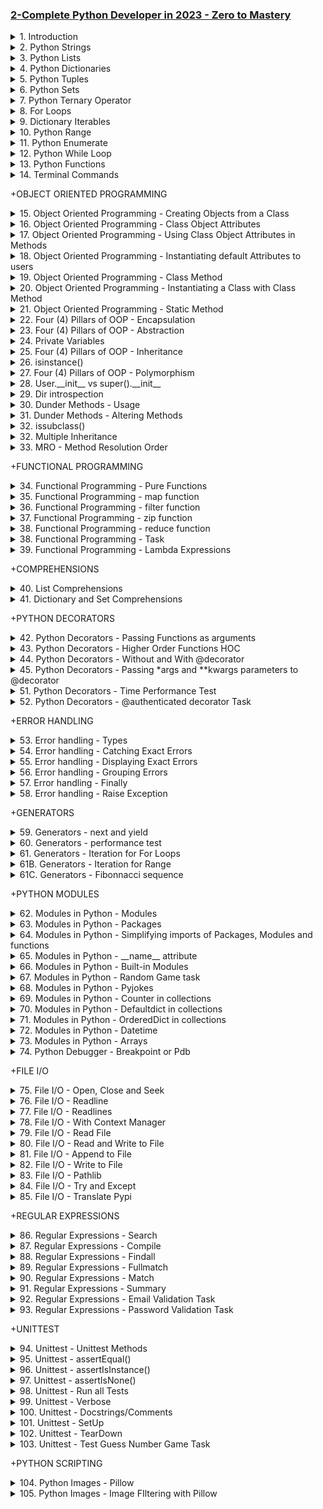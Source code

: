 ### [2-Complete Python Developer in 2023 - Zero to Mastery](/courses/2.md)

<details>
  <summary>1. Introduction </summary>

# Python DataTypes

```pybs
int
float
bool
str
list
tuple
set
dict
```

# Operator Precedence

```py
print ((2013-3) ) + 2 ** 2

# ()
# **
# * /
# + -
```

# binary conversion

```py
print(bin(5))
print(int('0b101', 2))
```

### output:

```py
# 0b101
# 5
```

# augmented assignment operator

```py
some_value = 5
some_value += 2
print(some_value)
```

### output:

```py
# 7
```

# Type conversion

```py
a = str(100)
b = int(a)
c = type(b)
print(c)
```

### output:

```py
# <class 'int'>
```

# Escape Sequence

```py
weather = "It\'s \"kind of\" sunny!"
print(weather)
```

### output:

```py
# It's "kind of" sunny!
```

# Escape Sequence with tab and nextline

```py
weather = "\t It\'s \"kind of\" sunny \n Hope you have a good day!"
print(weather)
```

### output:

```py
#     It's "kind of" sunny
# Hope you have a good day!
```

</details>

<details>
  <summary>2. Python Strings </summary>

# formatted strings

```py
name = 'Johnny'
age = 55
print(f'hi {name}. You are {age} years old')
```

### output:

```py
# hi Johnny. You are 55 years old
```

# formatted strings with format method

```py
name = 'Johnny'
age = 55
print('Hi {new_name}. You are {age} years old.'.format(new_name='Sally', age=100))
```

### output:

```py
# Hi Sally. You are 100 years old.
```

# String Indexes

```py
selfish = 'me me me'
         # 01234567
print(selfish[7])
```

### output:

```py
# e
```

# String Indexes with start-stop-step

```py
selfish = '01234567'
         # 01234567
# [start:stop:stepover]
print(selfish[0:8:1])
```

### output:

```py
# 01234567
```

# String Indexes with reverse option

```py
selfish = '01234567'
         # 01234567
# [start:stop:stepover]
print(selfish[::-1])
```

### output:

```py
# 76543210
```

# String Method - Upper()

```py
quote = 'to be or not to be'
print(quote.upper())
```

### output:

```py
# TO BE OR NOT TO BE
```

# String Method - Capitalize()

```py
quote = 'to be or not to be'
print(quote.capitalize())
```

### output:

```py
# To be or not to be
```

# String Method - Lower()

```py
quote = 'to be or not to be'
print(quote.lower())
```

### output:

```py
# to be or not to be
```

# String Method - Find()

```py
quote = 'to be or not to be'
print(quote.find("not"))
```

### output:

```py
# 9
```

# String Method - Replace()

```py
quote = 'to be or not to be'
print(quote.replace("be", "me"))
```

### output:

```py
# to me or not to me
```

# Task 1 - Birth year

```py
birth_year = int(input('what year were you born? '))
age = 2023 - birth_year
print(f"Your age is {age} years.")
```

### output:

```py
# what year were you born? 1991
# Your age is 32 years.
```

# Task 2 - Password checker

```py
username = input("Enter your username: ")
password = input("Enter your password: ")
password_length = len(password)
print(f'{username.title()}, your password {password_length * "*"} is {password_length} letters long.')
```

### output:

```py
# Enter your username: ifeanyi
# Enter your password: secret
# Ifeanyi, your password ****** is 6 letters long.
```

</details>

<details>
  <summary>3. Python Lists </summary>

# Python List

```py
amazon_cart = [
'notebooks',
'sunglasses',
'toys',
'grapes'
]

print(amazon_cart)
```

### output:

```py
# ['notebooks', 'sunglasses', 'toys', 'grapes']
```

# List slicing

```py
amazon_cart = [
'notebooks',
'sunglasses',
'toys',
'grapes'
]

print(amazon_cart[0::2])
```

### output:

```py
# ['notebooks', 'toys']
```

# List mutability

```py
amazon_cart = [
'notebooks',
'sunglasses',
'toys',
'grapes'
]

amazon_cart[0] = 'laptop'
print(amazon_cart)
```

### output:

```py
# ['laptop', 'sunglasses', 'toys', 'grapes']
```

# Copy a List

```py
amazon_cart = [
'notebooks',
'sunglasses',
'toys',
'grapes'
]

amazon_cart[0] = 'laptop'
new_cart = amazon_cart[:]
# new_cart = amazon_cart.copy()
new_cart[0] = 'gum'

print(amazon_cart)
print(new_cart)
```

### output:

```py
# ['laptop', 'sunglasses', 'toys', 'grapes']
# ['gum', 'sunglasses', 'toys', 'grapes']
```

# List Matrix

```py
matrix = [
[1,5,1],
[0,1,0],
[1,0,1]
]

print(matrix[0][1])
```

### output:

```py
# 5
```

# List Methods - append()

```py
basket = [1,2,3,4,5]
basket.append(6)

print(basket)
```

### output:

```py
# [1, 2, 3, 4, 5, 6]
```

# List Methods - insert()

```py
basket = [1,2,3,4,5]
basket.insert(1, 100)

print(basket)
```

### output:

```py
# [1, 100, 2, 3, 4, 5]
```

# List Methods - extend()

```py
basket = [1,2,3,4,5]
basket.extend([90,91,92,93])

print(basket)
```

### output:

```py
# [1, 2, 3, 4, 5, 90, 91, 92, 93]
```

# List Methods - pop()

```py
basket = [1,2,3,4,5]
basket.pop()

print(basket)
```

### output:

```py
# [1, 2, 3, 4]
```

```py
basket = [1,2,3,4,5]
value_popped = basket.pop(2)

print(basket)
print(value_popped)
```

### output:

```py
# [1, 2, 4, 5]
# 3
```

# List Methods - remove()

```py
basket = [1,2,3,4,5]
basket.remove(4)

print(basket)
```

### output:

```py
# [1, 2, 3, 5]
```

# List Methods - clear()

```py
basket = [1,2,3,4,5]
basket.clear()

print(basket)
```

### output:

```py
# []
```

# List Methods - index()

```py
basket = ['a','b','c','d','e']
position = basket.index('c')

print(position)
```

### output:

```py
# 2
```

```py
basket = ['a','b','c','d','e']
position = basket.index('b', 0, 2)

print(position)
```

### output:

```py
# 1
```

# List Methods - 'in' keyword

```py
basket = ['a','b','c','d','e']

print('x' in basket)
```

### output:

```py
# False
```

# List Methods - count()

```py
basket = ['a','b','c','d','e', 'd']

print(basket.count('d'))
```

### output:

```py
# 2
```

# List Methods - sort()

```py
basket = ['a','b','c','d','e', 'd', 'a']
basket.sort()

print(basket)
```

### output:

```py
# ['a', 'a', 'b', 'c', 'd', 'd', 'e']
```

# List Methods - reverse()

```py
basket = ['a','b','c','d','e', 'd', 'a']
# basket = basket[::-1]
basket.reverse()

print(basket)
```

### output:

```py
# ['a', 'd', 'e', 'd', 'c', 'b', 'a']
```

# List Methods - sort() and reverse()

```py
basket = ['a','b','c','d','e', 'd', 'a']
basket.sort(key=None, reverse=True)

print(basket)
```

### output:

```py
# ['e', 'd', 'd', 'c', 'b', 'a', 'a']
```

# List Methods - sorted()

```py
basket = ['a','b','c','d','e', 'd', 'a']
new_basket = sorted(basket)

print(new_basket)
```

### output:

```py
# ['a', 'a', 'b', 'c', 'd', 'd', 'e']
```

# List Methods - sorted() and reverse()

```py
basket = ['a','b','c','d','e', 'd', 'a']
new_basket = sorted(basket, reverse=True)

print(new_basket)
```

### output:

```py
# ['e', 'd', 'd', 'c', 'b', 'a', 'a']
```

# List Methods - copy()

```py
basket = ['a','b','c','d','e', 'd', 'a']
new_basket = basket.copy()
# new_basket = basket[:]

print(new_basket)
```

### output:

```py
# ['a', 'b', 'c', 'd', 'e', 'd', 'a']
```

# List Methods - range()

```py
numbers = range(1,10)
number_list = list(numbers)

print(numbers)
print(number_list)
```

### output:

```py
# range(1, 10)
# [1, 2, 3, 4, 5, 6, 7, 8, 9]
```

# List Methods - join()

```py
words = ['hi','my','name','is','ifeanyi']
sentence = "-".join(words)

print(sentence)
```

### output:

```py
# hi-my-name-is-ifeanyi
```

# List unpacking

```py
a,b,c,_,*last_two = [1,2,3,4,5,6]

print(a)
print(b)
print(c)
print(last_two)
```

### output:

```py
# 1
# 2
# 3
# [5, 6]
```

</details>

<details>
  <summary>4. Python Dictionaries </summary>

# Dictionary

```py
dictionary = {
'a': [1,2,3],
'b': 'hello',
'x': True
}

my_list = [
{
  'a': [1,2,3],
  'b': 'hello',
  'x': True
},
{
  'a': [4,5,6],
  'b': 'hello',
  'x': True
}
]

print(dictionary['a'][1])
print(my_list[0]['a'])
```

### output:

```py
# 2
# [1, 2, 3]
```

# Dictionary Methods - get()

```py
user = {
'basket': [1,2,3],
'greet': 'hello'
}

print (user.get('age', 'Does not Exist!'))
```

### output:

```py
# Does not Exist!
```

# Dictionary Methods - dict()

```py
user = {
'basket': [1,2,3],
'greet': 'hello',
'age': 20
}

user2 = dict(name='John')
print(user2)
```

### output:

```py
# {'name': 'John'}
```

# Dictionary Methods - keys() and values()

```py
user = {
'basket': [1,2,3],
'greet': 'hello',
'age': 20
}

print('age' in user.keys())
print(20 in user.values())
```

### output:

```py
# True
# True
```

# Dictionary Methods - items()

```py
user = {
'basket': [1,2,3],
'greet': 'hello',
'age': 20
}

print(user.items())
for item in user.items():
  print(item)
```

### output:

```py
# dict_items([('basket', [1, 2, 3]), ('greet', 'hello'), ('age', 20)])
# ('basket', [1, 2, 3])
# ('greet', 'hello')
# ('age', 20)
```

# Dictionary Methods - clear()

```py
user = {
'basket': [1,2,3],
'greet': 'hello',
'age': 20
}

user.clear()
print(user)
```

### output:

```py
# {}
```

# Dictionary Methods - copy()

```py
user = {
'basket': [1,2,3],
'greet': 'hello',
'age': 20
}

user2 = user.copy()
print(user2)
```

### output:

```py
# {'basket': [1, 2, 3], 'greet': 'hello', 'age': 20}
```

# Dictionary Methods - pop()

```py
user = {
'basket': [1,2,3],
'greet': 'hello',
'age': 20
}

removed_item = user.pop('age')

print(removed_item)
print(user)
```

### output:

```py
# 20
# {'basket': [1, 2, 3], 'greet': 'hello'}
```

# Dictionary Methods - popitem()

```py
user = {
'basket': [1,2,3],
'greet': 'hello',
'age': 20
}

removed_item = user.popitem()

print(removed_item)
print(user)
```

### output:

```py
# ('age', 20)
# {'basket': [1, 2, 3], 'greet': 'hello'}
```

# Dictionary Methods - update()

```py
user = {
'basket': [1,2,3],
'greet': 'hello',
'age': 20
}

user.update({'age': 55})

print(user)
```

### output:

```py
# {'basket': [1, 2, 3], 'greet': 'hello', 'age': 55}
```

</details>

<details>
  <summary>5. Python Tuples </summary>

# Tuple

```py
my_tuple = (1,2,3,4,5)

print(5 in my_tuple)
```

### output:

```py
# True
```

# Tuple - slicing

```py
my_tuple = (1,2,3,4,5)
new_tuple = my_tuple[1:2]

print(new_tuple)

```

### output:

```py
# [2]
```

# Tuple - unpacking

```py
my_tuple = (1,2,3,4,5,6,7)

a,b,c,_,*others = my_tuple

print(a)
print(b)
print(c)
print(others)
```

### output:

```py
# 1
# 2
# 3
# [5, 6, 7]
```

# Tuple Methods - count()

```py
my_tuple = (1,2,3,4,5,5,6,6,7)

print(my_tuple.count(5))
```

### output:

```py
# 2
```

# Tuple Methods - index()

```py
my_tuple = (1,2,3,4,5,5,6,6,7)

print(my_tuple.index(5))
```

### output:

```py
# 4
```

# Tuple Methods - len()

```py
my_tuple = (1,2,3,4,5,5,6,6,7)

print(len(my_tuple))
```

### output:

```py
# 9
```

</details>

<details>
  <summary>6. Python Sets </summary>

# Set

```py
my_set = {1, 2, 3, 4, 5, 100}

print(my_set)
```

### output:

```py
# {1, 2, 3, 4, 5, 100}
```

# Set Methods - add()

```py
my_set = {1, 2, 3, 4, 5, 100}
my_set.add(200)

print(my_set)
```

### output:

```py
# {1, 2, 3, 4, 5, 100, 200}
```

# Set Methods - copy()

```py
my_set = {1, 2, 3, 4, 5, 100}
new_set = my_set.copy()

print(new_set)
```

### output:

```py
# {1, 2, 3, 4, 5, 100}
```

# Set Methods - clear()

```py
my_set = {1, 2, 3, 4, 5, 100}
my_set.clear()

print(my_set)
```

### output:

```py
# set()
```

# Set Methods - difference()

```py
my_set = {1, 2, 3, 4, 5}
your_set = {4,5,6,7,8,9,10}

print(my_set.difference(your_set))
```

### output:

```py
# {1, 2, 3}
```

# Set Methods - discard()

```py
my_set = {1, 2, 3, 4, 5}
your_set = {4,5,6,7,8,9,10}

my_set.discard(5)
print(my_set)
```

### output:

```py
# {1, 2, 3, 4}
```

# Set Methods - difference_update()

```py
my_set = {1, 2, 3, 4, 5}
your_set = {4,5,6,7,8,9,10}

my_set.difference_update(your_set)
print(my_set)
```

### output:

```py
# {1, 2, 3}
```

# Set Methods - intersection()

```py
my_set = {1, 2, 3, 4, 5}
your_set = {4,5,6,7,8,9,10}

print(my_set.intersection(your_set))
print(my_set & your_set)
```

### output:

```py
# {4, 5}
# {4, 5}
```

# Set Methods - isdisjoint()

```py
my_set = {1, 2, 3}
your_set = {4,5,6,7,8,9,10}

print(my_set.isdisjoint(your_set))
```

### output:

```py
# True
```

# Set Methods - union()

```py
my_set = {1, 2, 3, 4, 5}
your_set = {4,5,6,7,8,9,10}

print(my_set.union(your_set))
print(my_set | your_set)
```

### output:

```py
# {1, 2, 3, 4, 5, 6, 7, 8, 9, 10}
# {1, 2, 3, 4, 5, 6, 7, 8, 9, 10}
```

# Set Methods - issubset()

```py
my_set = {4,5}
your_set = {4,5,6,7,8,9,10}

print(my_set.issubset(your_set))
```

### output:

```py
# True
```

# Set Methods - issuperset()

```py
my_set = {4,5}
your_set = {4,5,6,7,8,9,10}

print(your_set.issuperset(my_set))
```

### output:

```py
# True
```

</details>

<details>
  <summary>7. Python Ternary Operator </summary>

# Using Ternary Operator

```py
# condition_if_true if condtion else condition_if_false

is_friend = False
can_message = "message allowed" if is_friend else "not allowed to message"

print(can_message)
```

### output:

```py
# not allowed to message
```

</details>

<details>
  <summary>8. For Loops </summary>

# Using For Loops

```py
for item in (1,2,3,4,5):
  print (item)
```

### output:

```py
# 1
# 2
# 3
# 4
# 5
```

# Using Multiple For Loops

```py
for item in (1,2,3,4):
  for x in ['a', 'b', 'c']:
    print(item, x)
```

### output:

```py
# 1 a
# 1 b
# 1 c
# 2 a
# 2 b
# 2 c
# 3 a
# 3 b
# 3 c
# 4 a
# 4 b
# 4 c
```

</details>

<details>
  <summary>9. Dictionary Iterables </summary>

# Iterating over a dictionary:

```py
user = {
'name': 'Golem',
'age': 5006,
'can_swim': False
}

for item in user.items():
  print(item)

for item in user.values():
  print(item)

for item in user.keys():
  print(item)
```

### output:

```py
# ('name', 'Golem')
# ('age', 5006)
# ('can_swim', False)

# Golem
# 5006
# False

# name
# age
# can_swim
```

# Iterating via key and values:

```py
user = {
'name': 'Golem',
'age': 5006,
'can_swim': False
}

for key, value in user.items():
  print(key, value)
```

### output:

```py
# name Golem
# age 5006
# can_swim False
```

</details>

<details>
  <summary>10. Python Range </summary>

# Using Range:

```py
for number in range(0, 10):
  print(number)
```

### output:

```py
# 0
# 1
# 2
# 3
# 4
# 5
# 6
# 7
# 8
# 9
```

# Using Range with Step:

```py
for _ in range(0, 10, 2):
  print(_)
```

### output:

```py
# 0
# 2
# 4
# 6
# 8
```

# Using Inverse Range with Step:

```py
for _ in range(10, 0, -2):
  print(_)
```

### output:

```py
# 10
# 8
# 6
# 4
# 2
```

# Generating a List with Range:

```py
for _ in range(2):
  print(list(range(10)))
```

### output:

```py
# [0, 1, 2, 3, 4, 5, 6, 7, 8, 9]
# [0, 1, 2, 3, 4, 5, 6, 7, 8, 9]
```

</details>

<details>
  <summary>11. Python Enumerate </summary>

# Using Enumeration

```py
for i,char in enumerate('Helllooo'):
  print(i, char)
```

### output:

```py
# 0 H
# 1 e
# 2 l
# 3 l
# 4 l
# 5 o
# 6 o
# 7 o
```

</details>

<details>
  <summary>12. Python While Loop </summary>

# Using While Loops

```py
i = 0
while i < 10:
  print(i)
  i += 1
  # break
else:
  print('done with all the work')
```

### output:

```py
# 0
# 1
# 2
# 3
# 4
# 5
# 6
# 7
# 8
# 9
# done with all the work
```

# Using While Loops with conditionals

```py
while True:
  response = input('say something: ')
  if (response == 'bye') :
    break
```

### output:

```py
# say something: Hi
# say something: hi
# say something: hello
# say something: hi
# say something: bye
```

# Task 1

### Solution 1

```py
#Exercise!
picture = [
[0,0,0,1,0,0,0],
[0,0,1,1,1,0,0],
[0,1,1,1,1,1,0],
[1,1,1,1,1,1,1],
[0,0,1,1,1,0,0],
[0,0,1,1,1,0,0]
]

for row in picture:
  res = ""
  for col in row:
    if col == 0:
      res += " "
    else:
      res += "*"
  print(res)
```

### output:

```py
#    *
#   ***
#  *****
# *******
#   ***
#   ***
```

### Solution 2

```py
#Exercise!
picture = [
[0,0,0,1,0,0,0],
[0,0,1,1,1,0,0],
[0,1,1,1,1,1,0],
[1,1,1,1,1,1,1],
[0,0,1,1,1,0,0],
[0,0,1,1,1,0,0]
]

for row in picture:
  for col in row:
    if col == 0:
      print(" ", end="")
    else:
      print("*", end="")
  print("", end="\n")
```

### output:

```py
#    *
#   ***
#  *****
# *******
#   ***
#   ***
```

# Task 2

### Exercise: Check for duplicates in list

```py
some_list = ['a', 'b', 'c', 'b', 'd', 'm', 'n', 'n']
duplicates = []

for value in some_list:
  if some_list.count(value) > 1:
    if value not in duplicates:
      duplicates.append(value)
print(duplicates)
```

### output:

```py
# ['b', 'n']
```

</details>

<details>
  <summary>13. Python Functions </summary>

# Creating functions

```py
picture = [
  [0,0,0,1,0,0,0],
  [0,0,1,1,1,0,0],
  [0,1,1,1,1,1,0],
  [1,1,1,1,1,1,1],
  [0,0,0,1,0,0,0],
  [0,0,0,1,0,0,0]
  ]

def show_tree():
  for row in picture:
    for col in row:
      if col == 0:
        print(" ", end="")
      else:
        print("*", end="")
    print("")
  print("")

show_tree()
show_tree()
show_tree()
```

### output:

```py
#    *
#   ***
#  *****
# *******
#    *
#    *

#    *
#   ***
#  *****
# *******
#    *
#    *

#    *
#   ***
#  *****
# *******
#    *
#    *
```

# Parameters and Arguments

```py
#parameters
def say_hello(name, emoji):
  print(f'Hellllooooo {name} {emoji}!')

#arguments
say_hello('Ifeanyi', '😜')
say_hello('Dan', '😜')
say_hello('Emily', '😜')
```

### output:

```py
# Hellllooooo Ifeanyi 😜!
# Hellllooooo Dan 😜!
# Hellllooooo Emily 😜!
```

# Positional Arguments vs Keyword Arguments

```py
#parameters
def say_hello(name, emoji):
  print(f'Hellllooooo {name} {emoji}!')

# positional arguments
say_hello('Ifeanyi', '😜')
say_hello('Dan', '😜')
say_hello('Emily', '😜')

# keyword arguments
say_hello(name='Bibi', emoji='😜')
```

### output:

```py
# Hellllooooo Ifeanyi 😜!
# Hellllooooo Dan 😜!
# Hellllooooo Emily 😜!
# Hellllooooo Bibi 😜!
```

# Default parameters

```py
# Default parameters
def say_hello(name="Ben", emoji="😜"):
  print(f'Hellllooooo {name} {emoji}!')

# positional arguments
say_hello()
say_hello()
say_hello('Emily', '😜')

# keyword arguments
say_hello(name='Bibi', emoji='😜')
```

### output:

```py
# Hellllooooo Ben 😜!
# Hellllooooo Ben 😜!
# Hellllooooo Emily 😜!
# Hellllooooo Bibi 😜!
```

# Return Keyword

```py
def sum(num1, num2):
  return num1 + num2

# Should do one thing really well.
# Should return something.

total = sum(10,5)
print(sum(10, total))
```

### output:

```py
# 25
```

# Return Keyword 2

```py
def sum(num1, num2):
  def another_func(n1, n2):
    return n1 + n2
  return another_func(num1, num2)

total = sum(10, 20)
print(total)
```

### output:

```py
# 30
```

# Docstrings

```py
def test(a):
    '''
    Info: this function tests and prints param a
    '''
    print(a)


test('!!!!')
```

### output:

```py
# !!!!
```

# Help Function

```py
def test(a):
    '''
    Info: this function tests and prints param a
    '''
    print(a)


help(test)
```

### output:

```py
# Help on function test in module __main__:

# test(a)
#     Info: this function tests and prints param a
```

# Docstring dunder method

```py
def test(a):
    '''
    Info: this function tests and prints param a
    '''
    print(a)


print(test.__doc__)
```

### output:

```py
#   Info: this function tests and prints param a
```

# \*args

```py
def super_func(*args):
    print(args)
    return sum(args)

print(super_func(1, 2, 3, 4, 5))
```

### output:

```py
# (1, 2, 3, 4, 5)
# 15
```

# \*\*kwargs

```py
def super_func(*args, **kwargs):
  total = 0
  for items in kwargs.values():
    total += items
  return sum(args) + total

print(super_func(1,2,3,4,5, num1=5, num2=10))

#Rule: params, *args, default parameters, **kwargs
```

### output:

```py
# 30
```

# Walrus Operator

```py
a = 'helloooooo0000'

if ((n := len(a)) > 10):
  print(f"too long {n} elements")
```

### output:

```py
# too long 14 elements
```

# Global Scope

```py
total = 0

def count():
    global total
    total += 1
    return total

print(count())
```

### output:

```py
# 1
```

# Non-local Scope

```py
def outer():
    x = "local"

    def inner():
        nonlocal x
        x = "nonlocal"
        print("inner:", x)

    inner()
    print("outer:", x)

outer()
```

### output:

```py
# inner: nonlocal
# outer: nonlocal
```

</details>

<details>
  <summary>14. Terminal Commands </summary>

# ls, pwd, cd, clear

```py
# bash$ ls
# Applications Google Drive Pictures
# Desktop Library Public
# Documents Movies
# Downloads Music

# bash$ pwd
# /Users/aneagoie

# bash$ cd Desktop
# bash$ ls
# untitled folder

# bash$ cd ..
# bash$ls
# Applications Google Drive Pictures
# Desktop Library Public
# Documents Movies
# Downloads Music

# bash$ clear
```

# root directory - cd /

```py
# bash$ cd /
# bash$ ls
# Applications
# Library
# Network
# System
# Users
# Volumes
# bin
# cores
# dev
# etc
# home
```

# user directory - cd ~

```py
# bash$ cd ~
# bash$ ls
# Applications Google Drive Pictures
# Desktop Library Public
```

# open folder

```py
# bash$ open .
```

# make directory

```py
# bash$ mkdir webapp
```

# create file

```py
# bash$ touch index.html
```

# open file

```py
# bash$ open index.html
```

# open file in Sublime Text

```py
# bash$ open -a "Sublime Text"
# bash$ open -a "Sublime Text" index.html
```

# rename file

```py
# bash$ mv index.html about.html
```

# delete file

```py
# bash$ rm about.html
```

# delete directory

```py
# bash$ rm -r webapp
```

# Audio Terminal

```py
# bash$ say Hello
```

</details>

+OBJECT ORIENTED PROGRAMMING

<details>
  <summary>15. Object Oriented Programming -  Creating Objects from a Class </summary>

# Creating Objects from a Class

```py
class PlayerCharacter:
    def __init__(self, name):
        self.name = name

    def run(self):
        print('run')

player1 = PlayerCharacter('Alex')
player2 = PlayerCharacter('Cindy')

print(player1)
print(player1.name)

print(player2)
print(player2.name)
```

### output:

```py
# <__main__.PlayerCharacter object at 0x7f7c49a88f70>
# Alex

# <__main__.PlayerCharacter object at 0x7f7c4e21ad00>
# Cindy
```

</details>

<details>
  <summary>16. Object Oriented Programming -  Class Object Attributes </summary>

# Class Object Attributes

```py
class PlayerCharacter:
    membership = "Student"

    def __init__(self, name, age):
        self.name = name
        self.age = age

    def run(self):
        print('run')


player1 = PlayerCharacter('Alex', 30)
player2 = PlayerCharacter('Cindy', 24)

print(player1.name)
print(player1.age)
print(player1.membership)

print(player2.name)
print(player2.age)
print(player2.membership)
```

### output:

```py
# Alex
# 30
# Student

# Cindy
# 24
# Student
```

</details>

<details>
  <summary>17. Object Oriented Programming -  Using Class Object Attributes in Methods </summary>

# Using Class Object Attributes in Methods

```py
class PlayerCharacter:
    membership = True

    def __init__(self, name, age):
        if (PlayerCharacter.membership):
            #attributes
            self.name = name
            self.age = age

    def shout(self):
        print(f'my name is {self.name}.')


player1 = PlayerCharacter('Cindy', 44)
player2 = PlayerCharacter('Tom', 21)
player2.attack = 50

print(player1.shout())
```

### output:

```py
# my name is Cindy.
# None
```

</details>

<details>
  <summary>18. Object Oriented Programming -  Instantiating default Attributes to users </summary>

# Instantiating default Attributes to users

```py
class PlayerCharacter:
    membership = True

    def __init__(self, name="anonymous", age=0):
        if (age > 0):
            #attributes
            self.name = name
            self.age = age

    def shout(self):
        print(f'my name is {self.name}.')


player1 = PlayerCharacter('Cindy', 44)
player2 = PlayerCharacter('Tom', 21)
player2.attack = 50

print(player2.shout())
```

### output:

```py
# my name is Tom.
# None
```

</details>

<details>
  <summary>19. Object Oriented Programming -  Class Method </summary>

# Class Method

```py
class PlayerCharacter:
    membership = True

    def __init__(self, name, age):
        self.name = name  #attributes
        self.age = age

    @classmethod
    def adding_things(cls, num1, num2):
        return num1 + num2

# player1 = PlayerCharacter('Tom', 20)
print(PlayerCharacter.adding_things(2, 3))
```

### output:

```py
# 5
```

</details>

<details>
  <summary>20. Object Oriented Programming -  Instantiating a Class with Class Method </summary>

# Instantiating a Class with Class Method

```py
class PlayerCharacter:
    membership = True

    def __init__(self, name, age):
        self.name = name  #attributes
        self.age = age

    @classmethod
    def adding_things(cls, num1, num2):
        return cls('Jimmy', num1 + num2)


# player1 = PlayerCharacter('Tom', 20)
player1 = PlayerCharacter.adding_things(2, 3)
print(player1)
print(player1.age)
```

### output:

```py
# <__main__.PlayerCharacter object at 0x7fd322061790>
# 5
```

</details>

<details>
  <summary>21. Object Oriented Programming -  Static Method </summary>

# Static Method

```py
class PlayerCharacter:
    membership = True

    def __init__(self, name, age):
        self.name = name  #attributes
        self.age = age

    @classmethod
    def adding_things(cls, num1, num2):
        return cls('Jimmy', num1 + num2)

    @staticmethod
    def adding_things2(num1, num2):
        return num1 + num2


player1 = PlayerCharacter('Bode', 34)
print(player1.adding_things2(3, 4))
```

### output:

```py
# 7
```

</details>

<details>
  <summary>22. Four (4) Pillars of OOP - Encapsulation </summary>

# Encapsulation

### Grouping Attributes and Methods into a unit to define an Object.

```py
class PlayerCharacter:
    membership = True

    def __init__(self, name, age):
        self.name = name  #attributes
        self.age = age

    def run(self):
        print('run')

    def speak(self):
        print(f'my name is {self.name}, and I am {self.age} years old')


player1 = PlayerCharacter('andrei', 30)
player1.speak()
```

### output:

```py
# my name is andrei, and I am 30 years old
```

</details>

<details>
  <summary>23. Four (4) Pillars of OOP - Abstraction </summary>

# Abstraction

### Hiding of Information and only making available what is necessary

```py
class PlayerCharacter:
    membership = True

    def __init__(self, name, age):
        self.name = name  #attributes
        self.age = age

    def speak(self):
        print(f'Hey! I\'m {self.name.title()}!')


player1 = PlayerCharacter('andrei', 30)
player1.speak()
```

### output:

```py
# Hey! I'm Andrei!
```

</details>

<details>
  <summary>24. Private Variables </summary>

# Private Variables

```py
class PlayerCharacter:
    membership = True

    def __init__(self, name, age):
        self._name = name  #attributes
        self._age = age

    def speak(self):
        print(f'Hey! I\'m {self._age} years old!')


player1 = PlayerCharacter('andrei', 30)
player1.speak()
```

### output:

```py
# Hey! I'm 30 years old!
```

</details>

<details>
  <summary>25. Four (4) Pillars of OOP - Inheritance </summary>

# Inheritance

### Allows new objects to take on the properties of existing objects.

```py
class User():
    def sign_in(self):
        print('logged in')

class Wizard(User):
    pass

class Archer(User):
    pass

wizard1 = Wizard()
print(wizard1.sign_in())
```

### output:

```py
# logged in
# None
```

</details>

<details>
  <summary>26. isinstance() </summary>

# isinstance()

```py
class User():
    def sign_in(self):
        print('logged in')


class Wizard(User):
    def __init__(self, name, power):
        pass

    def attack(self):
        pass


class Archer(User):
    def __init__(self, name, numarrows):
        pass

    def attack(self):
        pass


wizard1 = Wizard('Merlin', 60)
print(isinstance(wizard1, Wizard))
```

### output:

```py
# True
```

</details>

<details>
  <summary>27. Four (4) Pillars of OOP - Polymorphism </summary>

# Polymorphism

### Allows different forms of methods.

```py
class User():
    def sign_in(self):
        print('logged in')

    def attack(self):
        print('do nothing')


class Wizard(User):
    def __init__(self, name, power):
        self.name = name
        self.power = power

    def attack(self):
        print(f'attacking with power of {self.power}')


class Archer(User):
    def __init__(self, name, num_arrows):
        self.name = name
        self.num_arrows = num_arrows

    def attack(self):
        print(f'attacking with arrows: arrows left- {self.num_arrows}')


wizard1 = Wizard('Merlin', 60)
archer1 = Archer('Herculis', 30)


def player_attack(char):
    char.attack()


player_attack(wizard1)
player_attack(archer1)
```

### output:

```py
# attacking with power of 60
# attacking with arrows: arrows left- 30
```

```py
class Pets():
    animals = []

    def __init__(self, animals):
        self.animals = animals

    def walk(self):
        for animal in self.animals:
            print(animal.walk())


class Cat():
    is_lazy = True

    def __init__(self, name, age):
        self.name = name
        self.age = age

    def walk(self):
        return f'{self.name} is just walking around'


class Simon(Cat):
    def sing(self, sounds):
        return f'{sounds}'


class Sally(Cat):
    def sing(self, sounds):
        return f'{sounds}'


#1 Add nother Cat
class Jonny(Cat):
    def sing(self, sounds):
        return f'{sounds}'


#2 Create a list of all of the pets (create 3 cat instances from the above)
cat_1 = Simon('simon', 3)
cat_2 = Sally('sally', 4)
cat_3 = Jonny('jonny', 2)
my_cats = [cat_1, cat_2, cat_3]

#3 Instantiate the Pet class with all your cats use variable my_pets
my_pets = Pets(my_cats)

#4 Output all of the cats walking using the my_pets instance
my_pets.walk()
```

### output:

```py
# simon is just walking around
# sally is just walking around
# jonny is just walking around
```

</details>

<details>
  <summary>28. User.__init__ vs super().__init__ </summary>

# User.**init** vs super().**init**

```py
class User():
    def __init__(self, email):
        self.email = email

    def sign_in(self):
        print('logged in')


class Wizard(User):
    def __init__(self, name, power, email):
        User.__init__(self, email)
        self.name = name
        self.power = power

    def attack(self):
        print(f'attacking with power of {self.power}')


class Archer(User):
    def __init__(self, name, num_arrows, email):
        super().__init__(email)
        self.name = name
        self.num_arrows = num_arrows

    def attack(self):
        print(f'attacking with arrows: arrows left- {self.num_arrows}')


wizard1 = Wizard('Merlin', 60, 'mel@gmail.com')
archer1 = Archer('Herculis', 30, 'hec@gmail.com')
print(wizard1.email)
print(archer1.email)
```

### output:

```py
# mel@gmail.com
# hec@gmail.com
```

</details>

<details>
  <summary>29. Dir introspection </summary>

# dir introspection

```py
class User():
    def __init__(self, email):
        self.email = email

    def sign_in(self):
        print('logged in')


class Wizard(User):
    def __init__(self, name, power, email):
        super().__init__(email)
        self.name = name
        self.power = power

    def attack(self):
        print(f'attacking with power of {self.power}')


wizard1 = Wizard('Merlin', 60, 'mel@gmail.com')
print(dir(wizard1))

```

### output:

```py
# ['__class__', '__delattr__', '__dict__', '__dir__', '__doc__', '__eq__',
# '__format__', '__ge__', '__getattribute__', '__gt__', '__hash__', '__init__',
# '__init_subclass__', '__le__', '__lt__', '__module__', '__ne__', '__new__',
# '__reduce__', '__reduce_ex__', '__repr__', '__setattr__', '__sizeof__', '__str__',
# '__subclasshook__', '__weakref__', 'attack', 'email', 'name', 'power', 'sign_in']
```

</details>

<details>
  <summary>30. Dunder Methods - Usage </summary>

# Dunder Methods Usage

```py
class Toy():
    def __init__(self, color, age):
        self.color = color
        self.age = age


action_figure = Toy('red', 0)
print(action_figure.__str__())
print(str(action_figure))
```

### output:

```py
# <__main__.Toy object at 0x7f01e9264850>
# <__main__.Toy object at 0x7f01e9264850>
```

</details>

<details>
  <summary>31. Dunder Methods - Altering Methods </summary>

# Altering Dunder Methods

```py
class Toy():
    def __init__(self, color, age):
        self.color = color
        self.age = age
        self.my_dict = {'name': 'Yoyo', 'has_pets': False}

    def __str__(self):
        return f'{self.color}'

    def __len__(self):
        return 5

    def __call__(self):
        return "Yes??"

    def __getitem__(self, i):
        return self.my_dict[i]


action_figure = Toy('red', 0)
print(action_figure.__str__())
print(str(action_figure))
print(action_figure.__len__())
print(len(action_figure))
print(action_figure())
print(action_figure['name'])

```

### output:

```py
# red
# red
# 5
# 5
# Yes??
# Yoyo
```

</details>

<details>
  <summary>32. issubclass() </summary>

# issubclass

```py
class SuperList(list):
    def __len__(self):
        return 1000


super_list1 = SuperList()
print(len(super_list1))

super_list1.append(5)
print(super_list1[0])

print(issubclass(SuperList, list))
```

### output:

```py
# 1000
# 5
# True
```

</details>

<details>
  <summary>32. Multiple Inheritance </summary>

# Multiple Inheritance

```py
class User():
    def sign_in(self):
        print('logged in')


class Wizard(User):
    def __init__(self, name, power):
        self.name = name
        self.power = power

    def attack(self):
        print(f'attacking with power of {self.power}')


class Archer(User):
    def __init__(self, name, arrows):
        self.name = name
        self.arrows = arrows

    def check_arrows(self):
        print(f'{self.arrows} remaining')

    def run(self):
        print('ran really fast')


class HybridBorg(Wizard, Archer):
    def __init__(self, name, power, arrows):
        Wizard.__init__(self, name, power)
        Archer.__init__(self, name, arrows)


hb1 = HybridBorg('borgie', 50, 100)
print(hb1.arrows)
print(hb1.power)
hb1.sign_in()
```

### output:

```py
# 100
# 50
# logged in
```

</details>

<details>
  <summary>33. MRO - Method Resolution Order </summary>

# Method Resolution Order

```py
class A:
    num = 10


class B(A):
    pass


class C(A):
    num = 1


class D(B, C):
    pass


print(D.mro())
# print(D.__mro__)
```

### output:

```py
# [<class '__main__.D'>, <class '__main__.B'>, <class '__main__.C'>, <class '__main__.A'>, <class 'object'>]
```

</details>

+FUNCTIONAL PROGRAMMING

<details>
  <summary>34. Functional Programming - Pure Functions </summary>

# Pure Functions

### It always produces the same result or output for a given input

### It produces no side effects

```py
def multiply_by2(li):
    new_list = []
    for item in li:
        new_list.append(item * 2)
    return new_list

print(multiply_by2([1, 2, 3]))
```

### output:

```py
# [2, 4, 6]
```

</details>

<details>
  <summary>35. Functional Programming - map function </summary>

# map function

```py
def multiply_by2(item):
    return item * 2

my_new_list = list(map(multiply_by2, [1, 2, 3]))
print(my_new_list)
```

### output:

```py
# [2, 4, 6]
```

</details>

<details>
  <summary>36. Functional Programming - filter function </summary>

# filter function

```py
def check_odd(item):
    return item % 2 != 0

my_new_list = list(filter(check_odd, [1, 2, 3, 4, 5]))
print(my_new_list)
```

### output:

```py
# [1, 3, 5]
```

</details>

<details>
  <summary>37. Functional Programming - zip function </summary>

# zip function

```py
my_list = [1, 2, 3]
your_list = [10, 20, 30]

def check_odd(item):
    return item % 2 != 0

my_new_list = list(zip(my_list, your_list))
print(my_new_list)
```

### output:

```py
# [(1, 10), (2, 20), (3, 30)]
```

</details>

<details>
  <summary>38. Functional Programming - reduce function </summary>

# reduce function

```py
from functools import reduce

my_list = [1, 2, 3]

def add(total, item):
    return total + item

my_total = reduce(add, my_list, 10)
print(my_total)
```

### output:

```py
# 16
```

</details>

<details>
  <summary>38. Functional Programming - Task </summary>

# Solution 1

```py
from functools import reduce

#1 Capitalize all of the pet names and print the list
my_pets = ['sisi', 'bibi', 'titi', 'carla']


def capitalize_names(item):
    return item.capitalize()


print(list(map(capitalize_names, my_pets)))

#2 Zip the 2 lists into a list of tuples, but sort the numbers from lowest to highest.
my_strings = ['a', 'b', 'c', 'd', 'e']
my_numbers = [5, 4, 3, 2, 1]
zipped_list = list(zip(my_strings, my_numbers))
zipped_list.sort(key=lambda x: x[1], reverse=False)
print(zipped_list)

#3 Filter the scores that pass over 50%
scores = [73, 20, 65, 19, 76, 100, 88]

pass_scores = list(filter(lambda x: x > 50, scores))
print(pass_scores)

#4 Combine all of the numbers that are in a list on this file using reduce (my_numbers and scores). What is the total?
combined_list = my_numbers + scores
total_sum = reduce(lambda total, item: total + item, combined_list)
print(total_sum)
```

### output:

```py
# ['Sisi', 'Bibi', 'Titi', 'Carla']
# [('e', 1), ('d', 2), ('c', 3), ('b', 4), ('a', 5)]
# [73, 65, 76, 100, 88]
# 456
```

# Solution 2

```py
from functools import reduce

#1 Capitalize all of the pet names and print the list
my_pets = ['sisi', 'bibi', 'titi', 'carla']

def capitalize(string):
    return string.upper()

print(list(map(capitalize, my_pets)))


#2 Zip the 2 lists into a list of tuples, but sort the numbers from lowest to highest.
my_strings = ['a', 'b', 'c', 'd', 'e']
my_numbers = [5,4,3,2,1]

print(list(zip(my_strings, sorted(my_numbers))))


#3 Filter the scores that pass over 50%
scores = [73, 20, 65, 19, 76, 100, 88]

def is_smart_student(score):
    return score > 50

print(list(filter(is_smart_student, scores)))


#4 Combine all of the numbers that are in a list on this file using reduce (my_numbers and scores). What is the total?
def accumulator(acc, item):
    return acc + item

print(reduce(accumulator, (my_numbers + scores)))
```

### output:

```py
# ['SISI', 'BIBI', 'TITI', 'CARLA']
# [('a', 1), ('b', 2), ('c', 3), ('d', 4), ('e', 5)]
# [73, 65, 76, 100, 88]
# 456
```

</details>

<details>
  <summary>39. Functional Programming - Lambda Expressions </summary>

# Lambda Expression

```py
#Multiply by 2
my_list = [1, 2, 3]

print(list(map(lambda x: x * 2, my_list)))

#Square
my_list = [5, 4, 3]

print(list(map(lambda x: x**2, my_list)))

#List Sorting
a = [(0, 2), (4, 3), (9, 9), (10, -1)]

print(sorted(a, key=lambda x: x[1], reverse=False))

a.sort(key=lambda x: x[1], reverse=False)
print(a)
```

### output:

```py
# [2, 4, 6]
# [25, 16, 9]
# [(10, -1), (0, 2), (4, 3), (9, 9)]
# [(10, -1), (0, 2), (4, 3), (9, 9)]
```

</details>

+COMPREHENSIONS

<details>
  <summary>40. List Comprehensions </summary>

# List Comprehension

```py
my_list = [char for char in 'hello']
my_list2 = [num for num in range(0, 10)]
my_list3 = [num**2 for num in range(0, 10) if num % 2 == 0]

print(my_list)
print(my_list2)
print(my_list3)

```

### output:

```py
# ['h', 'e', 'l', 'l', 'o']
# [0, 1, 2, 3, 4, 5, 6, 7, 8, 9]
# [0, 4, 16, 36, 64]
```

</details>

<details>
  <summary>41. Dictionary and Set Comprehensions </summary>

# Set Comprehension

```py
my_list = {char for char in 'hello'}
my_list2 = {num for num in range(0, 10)}
my_list3 = {num**2 for num in range(0, 10) if num % 2 == 0}

print(my_list)
print(my_list2)
print(my_list3)
```

### output:

```py
# {'e', 'l', 'h', 'o'}
# {0, 1, 2, 3, 4, 5, 6, 7, 8, 9}
# {0, 64, 4, 36, 16}
```

# Dictionary Comprehension

```py
simple_dict = {'a': 2, 'b': 3}
my_dict = {key: value**2 for key, value in simple_dict.items()}
my_dict2 = {num: num * 2 for num in [1, 2, 3]}

print(my_dict)
print(my_dict2)

```

### output:

```py
# {'a': 4, 'b': 9}
# {1: 2, 2: 4, 3: 6}
```

# Task

```py
some_list = ['a', 'b', 'c', 'b', 'd', 'm', 'n', 'n']

duplicates = list(
    set([value for value in some_list if some_list.count(value) > 1]))

print(duplicates)
```

### output:

```py
# ['n', 'b']
```

</details>

+PYTHON DECORATORS

<details>
  <summary>42. Python Decorators - Passing Functions as arguments</summary>

# Passing Functions as arguments

```py
def hello(func):
    func()

def greet():
    print('still here!')

a = hello(greet)

print(a)
```

### output:

```py
# still here!
# None
```

</details>

<details>
  <summary>43. Python Decorators - Higher Order Functions HOC</summary>

# Higher Order Functions HOC

```py
def greet(func):
  func()

def greet2():
  def func():
    return 5

  return func

```

</details>

<details>
  <summary>44. Python Decorators - Without and With @decorator </summary>

# Without @decorator

```py
def my_decorator(func):
    def wrap_func():
        print("Starting to Wrap function")
        print('-' * 30)
        func()
        print('-' * 30)
        print("Ending of Wrap function")

    return wrap_func

def hello():
    print('hellloooo')

hello2 = my_decorator(hello)
hello2()
```

### output:

```py
# Starting to Wrap function
# ------------------------------
# hellloooo
# ------------------------------
# Ending of Wrap function
```

# With @decorator

```py
def my_decorator(func):
    def wrap_func():
        print("Starting to Wrap function")
        print('-' * 30)
        func()
        print('-' * 30)
        print("Ending of Wrap function")

    return wrap_func

@my_decorator
def hello():
    print('hellloooo')

hello()
```

### output:

```py
# Starting to Wrap function
# ------------------------------
# hellloooo
# ------------------------------
# Ending of Wrap function
```

</details>

<details>
  <summary>45. Python Decorators - Passing *args and **kwargs parameters to @decorator </summary>

# passing arguments to @decorator

```py
def my_decorator(func):
    def wrap_func(*args, **kwargs):
        print('-' * 30)
        func(*args, **kwargs)
        print('-' * 30)

    return wrap_func


@my_decorator
def hello(greeting, emoji='🙂'):
    print(greeting, emoji)


hello('Hiiii')
```

### output:

```py
# ------------------------------
# Hiiii 🙂
# ------------------------------
```

</details>

<details>
  <summary>51. Python Decorators - Time Performance Test </summary>

# Using Decorators for Time Performance testing

```py
#Decorator
from time import time

def performance(fn):
    def wrapper(*args, **kawrgs):
        t1 = time()
        result = fn(*args, **kawrgs)
        t2 = time()
        print(f"It took {format(t2-t1, '.3f')}s")
        return result

    return wrapper

@performance
def long_time():
    for i in range(1000000):
        i * 5

long_time()
```

### output:

```py
# It took 0.196s
```

</details>

<details>
  <summary>52. Python Decorators - @authenticated decorator Task </summary>

# @authenticated decorator Task

### Create an @authenticated decorator that only allows the function to run is user1 has 'valid' set to True:

```py
user1 = {
    'name': 'Sorna',
    'valid': True
    #changing this will either run or not run the message_friends function.
}


def authenticated(fn):
    def wrapper_func(*args, **kwargs):
        if args[0].get('valid'):
            return fn(*args, **kwargs)
        print('Unauthorised. access denied.')

    return wrapper_func


@authenticated
def message_friends(user):
    print('message has been sent')


message_friends(user1)

```

### output:

```py
# message has been sent
```

</details>

+ERROR HANDLING

<details>
  <summary>53. Error handling - Types </summary>

# Type Error

```py
print(1 + 'ade')
```

### output:

```py
# Traceback (most recent call last):
#   File "main.py", line 3, in <module>
#     print(1 + 'ade')
# TypeError: unsupported operand type(s) for +: 'int' and 'str'
```

# Syntax Error

```py
def hoooohooo()
  pass
```

### output:

```py
#   File "main.py", line 3
#     def hoooohooo()
#                   ^
# SyntaxError: invalid syntax
```

# Name Error

```py
def hoooohooo():
    1 + name

hoooohooo()
```

### output:

```py
# Traceback (most recent call last):
#   File "main.py", line 5, in <module>
#     hoooohooo()
#   File "main.py", line 2, in hoooohooo
#     1 + name
# NameError: name 'name' is not defined
```

# Index Error

```py
def hoooohooo():
    li = [1, 2, 3]
    li[5]

hoooohooo()
```

### output:

```py
# Traceback (most recent call last):
#   File "main.py", line 7, in <module>
#     hoooohooo()
#   File "main.py", line 4, in hoooohooo
#     li[5]
# IndexError: list index out of range
```

# Zero Division Error

```py
def hoooohooo() :
  5/0
hoooohooo()

```

### output:

```py
# Traceback (most recent call last):
#   File "main.py", line 5, in <module>
#     hoooohooo()
#   File "main.py", line 4, in hoooohooo
#     5/0
# ZeroDivisionError: division by zero
```

# Value Error

```py
age = int(input('what is your age? '))
print(age)
```

### output:

```py
# what is your age? dsfgsdgfsadg
# Traceback (most recent call last):
#   File "main.py", line 2, in <module>
#     age = int(input('what is your age? '))
# ValueError: invalid literal for int() with base 10: 'dsfgsdgfsadg'
```

</details>

<details>
  <summary>54. Error handling - Catching Exact Errors </summary>

# Catching Exact Errors

```py
while True:
  try:
    age = int(input('what is your age? '))
    print(10/age)
  except ZeroDivisionError:
    print('Zero is not allowed')
  except ValueError:
    print('please enter a number')
  else:
    print('thank you!')
    break
```

### output:

```py
# what is your age? 0
# Zero is not allowed
# what is your age? sdf
# please enter a number
# what is your age? 30
# 0.3333333333333333
# thank you!
```

</details>

<details>
  <summary>55. Error handling - Displaying Exact Errors </summary>

# Displaying Exact Errors

```py
def sum(num1, num2):
    try:
        return num1 + num2
    except TypeError as err:
        print('please enter numbers')
        print(err)

print(sum(1, '2'))
```

### output:

```py
# please enter numbers
# unsupported operand type(s) for +: 'int' and 'str'
# None
```

</details>

<details>
  <summary>56. Error handling - Grouping Errors </summary>

# Grouping Errors

```py
def sum(num1, num2):
    try:
        return num1 + num2
    except (TypeError, ZeroDivisionError) as err:
        return f'oooops, {err}'

print(sum(1, '2'))
```

### output:

```py
# oooops, unsupported operand type(s) for +: 'int' and 'str'
```

</details>

<details>
  <summary>57. Error handling - Finally </summary>

# Finally

```py
while True:
    try:
        age = int(input('what is your age? '))
        10 / age
    except ValueError:
        print('please enter a number')
    except ZeroDivisionError:
        print('please enter age higher than 0')
    else:
        print('thank you!')
        break
    finally:
        print('ok i am finally done')
```

### output:

```py
# what is your age? 0
# please enter age higher than 0
# ok i am finally done
# what is your age? asdfs
# please enter a number
# ok i am finally done
# what is your age? 40
# thank you!
# ok i am finally done
```

</details>

<details>
  <summary>58. Error handling - Raise Exception </summary>

# Raising Exception

```py
while True:
    try:
        age = int(input('what is your age? '))
        10 / age
        raise ValueError('hey! cut it out')
        # raise Exception('hey! cut it out')
    except ZeroDivisionError:
        print('please enter age higher than 0')
        break
    else:
        print('thank you!')
    finally:
        print('ok i am finally done')
```

### output:

```py
# what is your age? 5
# ok i am finally done
# Traceback (most recent call last):
#   File "main.py", line 5, in <module>
#     raise ValueError('hey! cut it out')
# ValueError: hey! cut it out
```

</details>

+GENERATORS

<details>
  <summary>59. Generators - next and yield </summary>

# next and yield

```py
def gen_range(num):
    for i in range(num):
        yield i

g = gen_range(100)
print(g)
print(next(g))
print(next(g))
print(next(g))
print(next(g))
```

### output:

```py
# <generator object gen_range at 0x7fa947748f90>
# 0
# 1
# 2
# 3
```

</details>

<details>
  <summary>60. Generators - performance test </summary>

# Generator performance test

```py
from time import time


def performance(fn):
    def wrapper():
        f1 = time()
        fn()
        f2 = time()
        time_taken = format(f2 - f1, '.3f')
        print(f"It has taken {time_taken}secs to run.")

    return wrapper


@performance
def long_time():
    print('1')
    for i in range(10000000):
        i * 5


@performance
def long_time2():
    print('2')
    for i in list(range(10000000)):
        i * 5


long_time()
long_time2()

```

### output:

```py
# 1
# It has taken 2.389secs to run.
# 2
# It has taken 4.413secs to run.
```

</details>

<details>
  <summary>61. Generators - Iteration for For Loops </summary>

# Creating Iteration for For Loops

```py
def special_for(iterable):
    iterator = iter(iterable)
    while True:
        try:
            print(iterator)
            print(next(iterator))
        except StopIteration:
            break

special_for([1, 2, 3])
```

### output:

```py
# <list_iterator object at 0x7f02bc19af70>
# 1
# <list_iterator object at 0x7f02bc19af70>
# 2
# <list_iterator object at 0x7f02bc19af70>
# 3
# <list_iterator object at 0x7f02bc19af70>
```

</details>

<details>
  <summary>61B. Generators - Iteration for Range </summary>

# Creating Iteration for Range

```py
class MyGen():
    current = 0

    def __init__(self, first, last):
        self.first = first
        self.last = last

    def __iter__(self):
        return self

    def __next__(self):
        if MyGen.current == 0 and self.first != 0:
            MyGen.current = self.first
        if MyGen.current < self.last:
            num = MyGen.current
            MyGen.current += 1
            return num
        raise StopIteration


gen = MyGen(2, 10)
for i in gen:
    print(i)

```

### output:

```py
# 2
# 3
# 4
# 5
# 6
# 7
# 8
# 9
```

</details>

<details>
  <summary>61C. Generators - Fibonnacci sequence </summary>

# Creating Fibonnacci sequence

```py
def fib(num):
    current = 0
    next = 1
    for i in range(num + 1):
        yield current
        new_next = current + next
        current = next
        next = new_next

for x in fib(20):
    print(x)

```

### output:

```py
# 0
# 1
# 1
# 2
# 3
# 5
# 8
# 13
# 21
# 34
# 55
# 89
# 144
# 233
# 377
# 610
# 987
# 1597
# 2584
# 4181
# 6765
```

</details>

+PYTHON MODULES

<details>
  <summary>62. Modules in Python - Modules </summary>

# Importing modules

### main.py:

```py
import utility

print(utility.multiply(2, 4))
print(utility.divide(10, 5))
```

### utility.py:

```py
def multiply(num1, num2):
    return num1 * num2

def divide(num1, num2):
    return num1 / num2
```

### output:

```py
# 8
# 2.0
```

</details>

<details>
  <summary>63. Modules in Python - Packages </summary>

# Using packages

### main.py:

```py
import utility
from shopping import shopping_cart

print(utility.multiply(2, 4))
print(utility.divide(10, 5))
print(shopping_cart)
print(shopping_cart.buy('Apple'))

```

### utility.py:

```py
def multiply(num1, num2):
    return num1 * num2


def divide(num1, num2):
    return num1 / num2

```

### shopping/**init**.py:

```py

```

### shopping/shopping_cart.py:

```py
def buy(item):
    cart = []
    cart.append(item)
    return cart

```

### output:

```py
# 8
# 2.0
# <module 'shopping.shopping_cart' from '/home/runner/decorators-1/shopping/shopping_cart.py'>
# ['Apple']
```

</details>

<details>
  <summary>64. Modules in Python - Simplifying imports of Packages, Modules and functions </summary>

# Simplifying imports

### main.py:

```py
from utility import multiply, divide
from shopping.mens.shopping_cart import buy

print(multiply(2, 4))
print(divide(10, 5))
print(buy('Apple'))

```

### utility.py:

```py
def multiply(num1, num2):
    return num1 * num2


def divide(num1, num2):
    return num1 / num2

```

### shopping/mens/shopping_cart.py:

```py
def buy(item):
    cart = []
    cart.append(item)
    return cart

```

### output:

```py
# 8
# 2.0
# ['Apple']
```

</details>

<details>
  <summary>65. Modules in Python - __name__ attribute </summary>

# **name** attribute

### main.py:

```py
from utility import multiply, divide
from shopping.mens.shopping_cart import buy

if __name__ == '__main__':
    print(multiply(2, 4))
    print(divide(9, 5))
    print(buy('Apple'))

```

</details>

<details>
  <summary>66. Modules in Python - Built-in Modules </summary>

# random

### main.py:

```py
import random

if __name__ == '__main__':
    print(random)
    print(random.random)
    print(random.random())
    print(random.randint(0, 10))
    print(random.choice(['apple', 'orange', 'banana']))

    my_list = [1, 2, 3, 4, 5]
    random.shuffle(my_list)
    print(my_list)

    print(dir(random))

    help(random)
```

### output:

```py
# <module 'random' from '/Library/Frameworks/Python.framework/Versions/3.11/lib/python3.11/random.py'>
# <built-in method random of Random object at 0x13a80fa20>
# 0.016844424862344165
# 5
# orange

# [4, 2, 5, 1, 3]

# ['BPF', 'LOG4', 'NV_MAGICCONST', 'RECIP_BPF', 'Random', 'SG_MAGICCONST', 'SystemRandom', 'TWOPI', '_ONE', '_Sequence', '_Set', '__all__', '__builtins__', '__cached__', '__doc__', '__file__', '__loader__', '__name__', '__package__', '__spec__', '_accumulate', '_acos', '_bisect', '_ceil', '_cos', '_e', '_exp', '_floor', '_index', '_inst', '_isfinite', '_log', '_os', '_pi', '_random', '_repeat', '_sha512', '_sin', '_sqrt', '_test', '_test_generator', '_urandom', '_warn', 'betavariate', 'choice', 'choices', 'expovariate', 'gammavariate', 'gauss', 'getrandbits', 'getstate', 'lognormvariate', 'normalvariate', 'paretovariate', 'randbytes', 'randint', 'random', 'randrange', 'sample', 'seed', 'setstate', 'shuffle', 'triangular', 'uniform', 'vonmisesvariate', 'weibullvariate']

# Help on module random:
#
# NAME
#     random - Random variable generators.
# ----------------------------------------------------------------
# ----------------------------------------------------------------

```

# sys.argv

### main.py:

```py
import sys

if __name__ == '__main__':
    print(sys)

    first = sys.argv[1]
    last = sys.argv[2]
    print(f'hiiiii! {first} {last}')
```

### output:

```py
# (venv) modules % python3 main.py Ifeanyi Omeata
# <module 'sys' (built-in)>
# hiiiii! Ifeanyi Omeata

```

</details>

<details>
  <summary>67. Modules in Python - Random Game task </summary>

# Solution

### main.py:

```py
import random
import sys

if __name__ == '__main__':

    first = int(sys.argv[1])
    last = int(sys.argv[2])
    random_choice = random.randint(first, last)
    print(random_choice)
    while True:
        try:
            guess = int(input(f'Guess a random number between {first} and {last}" '))
        except ValueError:
            print(f'Only numbers between {first} and {last} are allowed.')
            continue

        if first > guess < last:
            print('Value is not in range. Try again.')
        elif guess != random_choice:
            print('Wrong guess! Try again.')
        else:
            print(f'Correct! The Value is {random_choice}.')
            break
```

### output:

```py
# (venv) modules % python3 main.py 5 10
# 5
# Guess a random number between 5 and 10: 3
# Value is not in range. Try again.
# Guess a random number between 5 and 10: 7
# Wrong guess! Try again.
# Guess a random number between 5 and 10: 5
# Correct! The Value is 5.

```

</details>

<details>
  <summary>68. Modules in Python - Pyjokes </summary>

# Import Pyjokes

### main.py:

```py
import pyjokes

joke = pyjokes.get_joke('en', 'neutral')
print(joke)
```

### output:

```py
# How do you know whether a person is a Vim user? Don't worry, they'll tell you.
```

</details>

<details>
  <summary>69. Modules in Python - Counter in collections </summary>

# Counter

### main.py:

```py
from collections import Counter, defaultdict, OrderedDict

li = [1, 1, 2, 2, 2, 3, 4, 5, 6, 7, 7, 7]
sentence = 'aa bbb cccc ddddd eeeeee'

print(Counter(li))
print(Counter(sentence))

```

### output:

```py
# Counter({2: 3, 7: 3, 1: 2, 3: 1, 4: 1, 5: 1, 6: 1})
# Counter({'e': 6, 'd': 5, ' ': 4, 'c': 4, 'b': 3, 'a': 2})
```

</details>

<details>
  <summary>70. Modules in Python - Defaultdict in collections </summary>

# Defaultdict

### main.py:

```py
from collections import Counter, defaultdict, OrderedDict

dictionary = defaultdict(lambda: 5, {'a': 1, 'b': 2})
print(dictionary['c'])
```

### output:

```py
# 5
```

</details>

<details>
  <summary>71. Modules in Python - OrderedDict in collections </summary>

# OrderedDict

### main.py:

```py
from collections import Counter, defaultdict, OrderedDict

d = OrderedDict()
d['a'] = 1
d['b'] = 2

d2 = OrderedDict()
d2['b'] = 2
d2['a'] = 1

print(d2 == d)

```

### output:

```py
# False
```

</details>

<details>
  <summary>72. Modules in Python - Datetime </summary>

# Datetime

### main.py:

```py
import datetime
import time

print(datetime.time())
print(datetime.time(5, 45, 2))
print(datetime.date.today())
print(time.time())
```

### output:

```py
# 00:00:00
# 05:45:02
# 2023-04-28
# 1682667595.1815803
```

</details>

<details>
  <summary>73. Modules in Python - Arrays </summary>

# Arrays

### main.py:

```py
from array import array

arr = array('i', [1, 2, 3])
print(arr[0])
```

### output:

```py
# 1
```

</details>

<details>
  <summary>74. Python Debugger - Breakpoint or Pdb </summary>

# Python Debugger Breakpoint or (pdb)

### main.py:

```py
import pdb


def add(num1, num2):
    # pdb.set_trace()
    breakpoint()
    return num1 + num2


add(4, 'hhkhads')
```

### output:

```py
# > /home/runner/decorators-1/main.py(6)add()
# -> return num1 + num2

# (Pdb) num1
# 4

# (Pdb) num2
# 'hhkhads'

# (Pdb) a
# num1 = 4
# num2 = 'hhkhads'

# (Pdb) help
# Documented commands (type help <topic>):
# ========================================
# EOF    c          d        h         list      q        rv       undisplay
# a      cl         debug    help      ll        quit     s        unt
# alias  clear      disable  ignore    longlist  r        source   until
# args   commands   display  interact  n         restart  step     up
# b      condition  down     j         next      return   tbreak   w
# break  cont       enable   jump      p         retval   u        whatis
# bt     continue   exit     l         pp        run      unalias  where
#
# Miscellaneous help topics:
# ==========================
# exec  pdb

# (Pdb) w
#   /home/runner/decorators-1/main.py(9)<module>()
# -> add(4, 'hhkhads')
# > /home/runner/decorators-1/main.py(6)add()
# -> return num1 + num2

# (Pdb) clear

# (Pdb) num2 = 8

# (Pdb) step
# --Return--
# > /home/runner/decorators-1/main.py(6)add()->12
# -> return num1 + num2

# (Pdb) continue

```

</details>

+FILE I/O

<details>
  <summary>75. File I/O - Open, Close and Seek </summary>

# Open and Seek

### main.py:

```py
my_file = open('test.txt')

print(my_file)
print(my_file.read())
my_file.seek(0)
print(my_file.read())

my_file.close()
```

### output:

```py
# <_io.TextIOWrapper name='test.txt' mode='r' encoding='utf-8'>
# Hello, Welcome Home!
# :)
# Hello, Welcome Home!
# :)
```

### test.txt:

```txt
Hello, Welcome Home!
:)
```

</details>

<details>
  <summary>76. File I/O - Readline </summary>

# Readline

### main.py:

```py
my_file = open('test.txt')

print(my_file.readline())
print(my_file.readline())
print(my_file.readline())

my_file.close()
```

### output:

```py
# Hello, Welcome Home!
# :)
# How are you doing?
```

### test.txt:

```txt
Hello, Welcome Home!
:)
How are you doing?
Hope fine!
```

</details>

<details>
  <summary>77. File I/O - Readlines </summary>

# Readlines

### main.py:

```py
my_file = open('test.txt')

print(my_file.readlines())

my_file.close()
```

### output:

```py
# ['Hello, Welcome Home!\n', ':)\n', 'How are you doing?\n', 'Hope fine!']
```

### test.txt:

```txt
Hello, Welcome Home!
:)
How are you doing?
Hope fine!
```

</details>

<details>
  <summary>78. File I/O - With Context Manager </summary>

# With Context Manager

### main.py:

```py
with open('test.txt') as my_file:
    print(my_file.readlines())
    my_file.seek(0)
    print(my_file.readlines())
```

### output:

```py
# ['Hello, Welcome Home!\n', ':)\n', 'How are you doing?\n', 'Hope fine!']
# ['Hello, Welcome Home!\n', ':)\n', 'How are you doing?\n', 'Hope fine!']
```

### test.txt:

```txt
Hello, Welcome Home!
:)
How are you doing?
Hope fine!
```

</details>

<details>
  <summary>79. File I/O - Read File </summary>

# Read File

### main.py:

```py
with open('test.txt', mode="r") as my_file:
    print(my_file.readlines())
```

### output:

```py
# ['Hello, Welcome Home!\n', ':)\n', 'How are you doing?\n', 'Hope fine!']
```

### test.txt:

```txt
Hello, Welcome Home!
:)
How are you doing?
Hope fine!
```

</details>

<details>
  <summary>80. File I/O - Read and Write to File </summary>

# Read and Write to File

### main.py:

```py
with open('test.txt', mode="r+") as my_file:
    print(my_file.readlines())
    text = my_file.write('\nMy name is ken.')
    print(text)
```

```py
# ['Hello']
# 16
```

### test.txt:

```txt
Hello!
```

### output=test.txt:

```txt
Hello!
My name is ken.
```

</details>

<details>
  <summary>81. File I/O - Append to File </summary>

# Append to File

### main.py:

```py
with open('test.txt', mode="a") as my_file:
    text = my_file.write('\n:)')
    print(text)
```

```py
# 3
```

### test.txt:

```txt
Hello!
```

### output=test.txt:

```txt
Hello!
:)
```

</details>

<details>
  <summary>82. File I/O - Write to File </summary>

# Write to File

### main.py:

```py
with open('test.txt', mode="w") as my_file:
    text = my_file.write(':)')
    print(text)
```

```py
# 2
```

### test.txt:

```txt
Hello!
```

### output=test.txt:

```txt
:)
```

</details>

<details>
  <summary>83. File I/O - Pathlib </summary>

# Pathlib

### main.py:

```py
from pathlib import Path

p = r"/Users/ifeanyi/Desktop/SERVER/Cloud/modules/main.py"

print(1, Path(p).anchor)
print(2, Path(p).parent)
print(3, Path(p).name)
print(4, Path(p).stem)
print(5, Path(p).suffixes)
print(6, str(p))
```

### output:

```py
# 1 /
# 2 /Users/ifeanyi/Desktop/SERVER/Cloud/modules
# 3 main.py
# 4 main
# 5 ['.py']
# 6 /Users/ifeanyi/Desktop/SERVER/Cloud/modules/main.py
```

</details>

<details>
  <summary>84. File I/O - Try and Except </summary>

# Try and Except

### main.py:

```py
try:
    with open('sad.txt', mode='r') as my_file:
        print(my_file.read())
except FileNotFoundError as err:
    print('file does not exist')
    raise err
except IOError as err:
    print('IO error')
    raise err
```

### output:

```py
# file does not exist
#
# Traceback (most recent call last):
#   File "/Users/ifeanyiomeata/Desktop/SERVER/Cloud/CODE/modules/main.py", line 7, in <module>
#     raise err
#   File "/Users/ifeanyiomeata/Desktop/SERVER/Cloud/CODE/modules/main.py", line 3, in <module>
#     with open('sad.txt', mode='r') as my_file:
#          ^^^^^^^^^^^^^^^^^^^^^^^^^
# FileNotFoundError: [Errno 2] No such file or directory: 'sad.txt'
```

</details>

<details>
  <summary>85. File I/O - Translate Pypi </summary>

# Translate Pypi

```pybs
pip install translate
```

### main.py:

```py
from translate import Translator
translator = Translator(to_lang="fr")

try:
    with open("test.txt", mode="r") as my_file:
        note = my_file.read()
        print(f"English: {note}")
        translation = translator.translate(note)
        print(f"French: {translation}")
        with open('./test-fr.txt', mode='w') as my_file2:
            my_file2.write(translation)
except FileNotFoundError as err:
    print(f"Error. Check your file source.")
except Exception as err:
    print(f"Error: {err}")
```

### output:

```py
# English: Hello!, I am Alice.
# French: Bonjour, je suis Alice.
```

### test.txt:

```txt
Hello!, I am Alice.
```

### test-fr.txt:

```txt
Bonjour, je suis Alice.
```

</details>

+REGULAR EXPRESSIONS

<details>
  <summary>86. Regular Expressions - Search </summary>

# Search

### main.py:

```py
import re

string = 'search inside of this text please!'

print('th' in string)

a = re.search('th', string)
print(a)
print(a.span())
print(a.start())
print(a.end())
print(a.group())

```

### output:

```py
# True

# <re.Match object; span=(17, 19), match='th'>
# (17, 19)
# 17
# 19
# th
```

</details>

<details>
  <summary>87. Regular Expressions - Compile </summary>

# Compile

### main.py:

```py
import re

pattern = re.compile('th')

string = 'search inside of this text please!'
string2 = 'search the boy went to the school.'

a = pattern.search(string)
b = pattern.search(string2)

print(a)
print(b)
```

### output:

```py
# <re.Match object; span=(17, 19), match='th'>
# <re.Match object; span=(7, 9), match='th'>
```

</details>

<details>
  <summary>88. Regular Expressions - Findall </summary>

# Findall

### main.py:

```py
import re

pattern = re.compile('th')

string = 'search inside of this text please!'
string2 = 'search the boy went to the school.'

a = pattern.findall(string)
b = pattern.findall(string2)

print(a)
print(b)
```

### output:

```py
# ['th']
# ['th', 'th']
```

</details>

<details>
  <summary>89. Regular Expressions - Fullmatch </summary>

# Fullmatch

### main.py:

```py
import re

pattern = re.compile('the boy')

string = 'the boy'
string2 = 'search the boy went to the school.'

a = pattern.fullmatch(string)
b = pattern.fullmatch(string2)

print(a)
print(b)

```

### output:

```py
# <re.Match object; span=(0, 7), match='the boy'>
# None
```

</details>

<details>
  <summary>90. Regular Expressions - Match </summary>

# Match

### main.py:

```py
import re

pattern = re.compile('the boy')

string = 'the boy'
string2 = 'the boy went to the school.'

a = pattern.match(string)
b = pattern.match(string2)

print(a)
print(b)
```

### output:

```py
# <re.Match object; span=(0, 7), match='the boy'>
# <re.Match object; span=(0, 7), match='the boy'>
```

</details>

<details>
  <summary>91. Regular Expressions - Summary </summary>

# Summary

### main.py:

```py
# abc…	          Letters
# 123…	          Digits
# \d	            Any Digit
# \D	            Any Non-digit character
# .	              Any Character
# \.	            Period
# [abc]	          Only a, b, or c
# [^abc]	        Not a, b, nor c
# [a-z]	          Characters a to z
# [0-9]	          Numbers 0 to 9
# \w	            Any Alphanumeric character
# \W	            Any Non-alphanumeric character
# {m}	            m Repetitions
# {m,n}	          m to n Repetitions
# *	              Zero or more repetitions
# +	              One or more repetitions
# ?	              Optional character
# \s	            Any Whitespace
# \S	            Any Non-whitespace character
# ^…$	            Starts and ends
# (…)	            Capture Group
# (a(bc))	        Capture Sub-group
# (.*)	          Capture all
# (abc|def)	      Matches abc or def

# []	  A set of characters =	"[a-m]"
# \	    Signals a special sequence (can also be used to escape special characters) =	"\d"
# .	    Any character (except newline character) = "he..o"
# ^	    Starts with	= "^hello"
# $	    Ends with	= "planet$"
# *	    Zero or more occurrences	= "he.*o"
# +	    One or more occurrences	= "he.+o"
# ?	    Zero or one occurrences	= "he.?o"
# {}	  Exactly the specified number of occurrences	= "he.{2}o"
# |	    Either or	= "falls|stays"
# ()	  Capture and group

```

</details>

<details>
  <summary>92. Regular Expressions - Email Validation Task </summary>

# Email Validation

```py
# ^[\w_.+-]+@\w+\.[\w.-]+$
# ^[a-zA-Z0-9_.+-]+@[a-zA-Z0-9-]+\.[a-zA-Z0-9-.]+$
```

### main.py:

```py
import re

pattern = re.compile(r'^[a-zA-Z0-9_.+-]+@[a-zA-Z0-9-]+\.[a-zA-Z0-9-.]+$')

string = 'admin@gmail.com'
string2 = 'the boy went to the school.'

a = pattern.match(string)
b = pattern.match(string2)

print(a)
print(b)

```

### output:

```py
# <re.Match object; span=(0, 15), match='admin@gmail.com'>
# None
```

</details>

<details>
  <summary>93. Regular Expressions - Password Validation Task </summary>

# Password Validation

```py
# ^[a-zA-Z0-9$%#@]{8,}[\d]$
```

### main.py:

```py
# At least 8 char long
#contain any sort letters, numbers $%#@

import re

pattern = re.compile(r'^[a-zA-Z0-9$%#@]{8,}[\d]$')

string = 'pass123#@$$3'
string2 = 'adsadf--!zkdfn'

a = pattern.match(string)
b = pattern.match(string2)

print(a)
print(b)

```

### output:

```py
# <re.Match object; span=(0, 12), match='pass123#@$$3'>
# None
```

</details>

+UNITTEST

<details>
  <summary>94. Unittest - Unittest Methods </summary>

# Unittest Methods

```py
# Method	                            Checks that
# assertEqual(a, b)	                  a == b
# assertNotEqual(a, b)	              a != b
# assertTrue(x)	                      bool(x) is True
# assertFalse(x)	                    bool(x) is False
# assertIs(a, b)	                    a is b
# assertIsNot(a, b)	                  a is not b
# assertIsNone(x)	                    x is None
# assertIsNotNone(x)	                x is not None
# assertIn(a, b)	                    a in b
# assertNotIn(a, b)                   a not in b
# assertIsInstance(a, b)	            isinstance(a, b)
# assertNotIsInstance(a, b)	          not isinstance(a, b)

# assertAlmostEqual(a, b)	              round(a-b, 7) == 0
# assertNotAlmostEqual(a, b)	          round(a-b, 7) != 0
# assertGreater(a, b)	                  a > b
# assertGreaterEqual(a, b)	            a >= b
# assertLess(a, b)	                    a < b
# assertLessEqual(a, b)	                a <= b
# assertRegex(s, r)	                    r.search(s)
# assertNotRegex(s, r)	                not r.search(s)
# assertCountEqual(a, b)	              a and b have the same elements in the same number, regardless of their order.

```

</details>

</details>

<details>
  <summary>95. Unittest - assertEqual() </summary>

# assertEqual()

### main.py:

```py
def do_stuff(num):
    return num + 5

print(do_stuff(10))
```

### test.py:

```py
import unittest
import main


class TestMain(unittest.TestCase):
    def test_do_stuff(self):
        test_param = 10
        result = main.do_stuff(test_param)
        self.assertEqual(result, 15)

if __name__ == '__main__':
    unittest.main()


```

### output:

```py
# ~/decorators-1$ python test.py
# 15
# .
# ----------------------------------------------------------------------
# Ran 1 test in 0.000s
# OK
```

</details>

<details>
  <summary>96. Unittest - assertIsInstance() </summary>

# assertIsInstance()

### main.py:

```py
def do_stuff(num):
    try:
        return int(num) + 5
    except ValueError as err:
        return err

print(do_stuff(10))

```

### test.py:

```py
import unittest
import main

class TestMain(unittest.TestCase):
    def test_do_stuff(self):
        test_param = 10
        result = main.do_stuff(test_param)
        self.assertEqual(result, 15)

    def test_do_stuff2(self):
        test_param = 'shkshks'
        result = main.do_stuff(test_param)
        self.assertIsInstance(result, ValueError)

if __name__ == '__main__':
    unittest.main()


```

### output:

```py
# ~/decorators-1$ python test.py
# 15
# ..
# ----------------------------------------------------------------------
# Ran 2 tests in 0.000s

# OK
```

</details>

<details>
  <summary>97. Unittest - assertIsNone() </summary>

# assertIsNone()

### main.py:

```py
def do_stuff(num):
    try:
        if num:
            return int(num) + 5
        else:
            return None
    except ValueError as err:
        return err

print(do_stuff(10))
```

### test.py:

```py
import unittest
import main


class TestMain(unittest.TestCase):
    def test_do_stuff(self):
        test_param = 10
        result = main.do_stuff(test_param)
        self.assertEqual(result, 15)

    def test_do_stuff2(self):
        test_param = 'shkshks'
        result = main.do_stuff(test_param)
        self.assertIsInstance(result, ValueError)

    def test_do_stuff3(self):
        test_param = None
        result = main.do_stuff(test_param)
        self.assertIsNone(result)

if __name__ == '__main__':
    unittest.main()


```

### output:

```py
# ~/decorators-1$ python test.py
# 15
# ...
# ----------------------------------------------------------------------
# Ran 3 tests in 0.000s

# OK
```

</details>

<details>
  <summary>98. Unittest - Run all Tests </summary>

# Run all Tests Together

```pybs
python -m unittest
```

```py
# ~/decorators-1$ python3 -m unittest
# 15
# ...
# ----------------------------------------------------------------------
# Ran 3 tests in 0.001s

# OK
```

</details>

<details>
  <summary>99. Unittest - Verbose </summary>

# Get more details with verbose

```pybs
python -m unittest -v
```

```py
# ~/decorators-1$ python3 -m unittest -v
# 15
# test_do_stuff (test.TestMain) ... ok
# test_do_stuff2 (test.TestMain) ... ok
# test_do_stuff3 (test.TestMain) ... ok

# ----------------------------------------------------------------------
# Ran 3 tests in 0.001s

# OK
```

</details>

<details>
  <summary>100. Unittest - Docstrings/Comments </summary>

# Docstrings/Comments

### main.py:

```py
def do_stuff(num):
    try:
        if num:
            return int(num) + 5
        else:
            return None
    except ValueError as err:
        return err


print(do_stuff(10))
```

### test.py:

```py
import unittest
import main

class TestMain(unittest.TestCase):
    def test_do_stuff(self):
        """Test 1 for do_stuff"""
        test_param = 10
        result = main.do_stuff(test_param)
        self.assertEqual(result, 15)

    def test_do_stuff2(self):
        """Test 2 for do_stuff"""
        test_param = 'shkshks'
        result = main.do_stuff(test_param)
        self.assertIsInstance(result, ValueError)

    def test_do_stuff3(self):
        """Test 3 for do_stuff"""
        test_param = None
        result = main.do_stuff(test_param)
        self.assertIsNone(result)


if __name__ == '__main__':
    unittest.main()
```

### output:

```py
# ~/decorators-1$ python3 -m unittest -v
# 15
# test_do_stuff (test.TestMain)
# Test 1 for do_stuff ... ok
# test_do_stuff2 (test.TestMain)
# Test 2 for do_stuff ... ok
# test_do_stuff3 (test.TestMain)
# Test 3 for do_stuff ... ok

# ----------------------------------------------------------------------
# Ran 3 tests in 0.050s

# OK
```

</details>

<details>
  <summary>101. Unittest - SetUp </summary>

# SetUp

### main.py:

```py
def do_stuff(num):
    try:
        if num:
            return int(num) + 5
        else:
            return None
    except ValueError as err:
        return err

print(do_stuff(10))

```

### test.py:

```py
import unittest
import main

class TestMain(unittest.TestCase):
    def setUp(self):
        self.myValues = (10, 'shkshks', None)
        print('about to test the function')

    def test_do_stuff(self):
        """Test 1 for do_stuff"""
        test_param = self.myValues[0]
        result = main.do_stuff(test_param)
        self.assertEqual(result, 15)

    def test_do_stuff2(self):
        """Test 2 for do_stuff"""
        test_param = self.myValues[1]
        result = main.do_stuff(test_param)
        self.assertIsInstance(result, ValueError)

    def test_do_stuff3(self):
        """Test 3 for do_stuff"""
        test_param = self.myValues[2]
        result = main.do_stuff(test_param)
        self.assertIsNone(result)

if __name__ == '__main__':
    unittest.main()

```

### output:

```py
# ~/decorators-1$ python3 -m unittest -v
# 15
# test_do_stuff (test.TestMain)
# Test 1 for do_stuff ... about to test the function
# ok
# test_do_stuff2 (test.TestMain)
# Test 2 for do_stuff ... about to test the function
# ok
# test_do_stuff3 (test.TestMain)
# Test 3 for do_stuff ... about to test the function
# ok

# ----------------------------------------------------------------------
# Ran 3 tests in 0.001s

# OK
```

</details>

<details>
  <summary>102. Unittest - TearDown </summary>

# TearDown

### main.py:

```py
def do_stuff(num):
    try:
        if num:
            return int(num) + 5
        else:
            return None
    except ValueError as err:
        return err

print(do_stuff(10))

```

### test.py:

```py
import unittest
import main

class TestMain(unittest.TestCase):
    def setUp(self):
        self.myValues = (10, 'shkshks', None)
        print('about to test the function')

    def test_do_stuff(self):
        """Test 1 for do_stuff"""
        test_param = self.myValues[0]
        result = main.do_stuff(test_param)
        self.assertEqual(result, 15)

    def test_do_stuff2(self):
        """Test 2 for do_stuff"""
        test_param = self.myValues[1]
        result = main.do_stuff(test_param)
        self.assertIsInstance(result, ValueError)

    def test_do_stuff3(self):
        """Test 3 for do_stuff"""
        test_param = self.myValues[2]
        result = main.do_stuff(test_param)
        self.assertIsNone(result)

    def tearDown(self):
        print("Cleaning Up...")

if __name__ == '__main__':
    unittest.main()

```

### output:

```py
# ~/decorators-1$ python3 -m unittest -v
# 15
# test_do_stuff (test.TestMain)
# Test 1 for do_stuff ... about to test the function
# Cleaning Up...
# ok
# test_do_stuff2 (test.TestMain)
# Test 2 for do_stuff ... about to test the function
# Cleaning Up...
# ok
# test_do_stuff3 (test.TestMain)
# Test 3 for do_stuff ... about to test the function
# Cleaning Up...
# ok

# ----------------------------------------------------------------------
# Ran 3 tests in 0.001s

# OK
```

</details>

<details>
  <summary>103. Unittest - Test Guess Number Game Task </summary>

# Test Game Task

### main.py:

```py
import random


def generate_number():
    return random.randint(1, 10)


def check_number(guess, answer):
    if 0 < guess < 11:
        if guess == answer:
            print('you are a genius!')
            return True
        else:
            print("Wrong Number, Try Again!")
    else:
        print('hey bozo, I said 1~10')


def start_game():
    answer = generate_number()
    while True:
        try:
            guess = int(input('guess a number 1~10: '))
            if check_number(guess, answer):
                break
        except ValueError:
            print('please enter a number')
            continue


if __name__ == '__main__':
    start_game()

```

### test.py:

```py
import unittest
import main


class TestGame(unittest.TestCase):
    def setUp(self):
        print('\nTesting the function.')

    def test_generate_number_is_working(self):
        """Test for generate_number is working"""
        result = main.generate_number()
        self.assertTrue(0 < result < 11)
        self.assertIn(result, range(1, 11))

    def test_check_number_correct_guess(self):
        """Test for check_number for correct guess"""
        result = main.check_number(5, 5)
        self.assertTrue(result)
        self.assertIsNotNone(result)

    def test_check_number_wrong_guess(self):
        """Test for check_number for wrong guess"""
        result = main.check_number(5, 10)
        self.assertFalse(result)
        self.assertIsNone(result)

    def test_check_number_off_limit(self):
        """Test for check_number for off limit guess"""
        result = main.check_number(11, 10)
        self.assertFalse(result)
        self.assertIsNone(result)

    def tearDown(self):
        print("Ending Test. Cleaning Up...\n")


if __name__ == '__main__':
    unittest.main()

```

### output:

```py
# ~/decorators-1$ python test.py -v
# test_check_number_correct_guess (__main__.TestGame)
# Test for check_number for correct guess ...
# Testing the function.
# you are a genius!
# Ending Test. Cleaning Up...

# ok
# test_check_number_off_limit (__main__.TestGame)
# Test for check_number for off limit guess ...
# Testing the function.
# hey bozo, I said 1~10
# Ending Test. Cleaning Up...

# ok
# test_check_number_wrong_guess (__main__.TestGame)
# Test for check_number for wrong guess ...
# Testing the function.
# Wrong Number, Try Again!
# Ending Test. Cleaning Up...

# ok
# test_generate_number_is_working (__main__.TestGame)
# Test for generate_number is working ...
# Testing the function.
# Ending Test. Cleaning Up...

# ok

# ----------------------------------------------------------------------
# Ran 4 tests in 0.004s

# OK
```

</details>

+PYTHON SCRIPTING

<details>
  <summary>104. Python Images - Pillow </summary>

# Install Pillow

```pybs
pip install Pillow
```

# Get Image Properties with Pillow

### main.py:

```py
from PIL import Image

im = Image.open("./Pokemon_images/pikachu.jpeg")

print(1, im)
print(2, im.format)
print(3, im.size)
print(4, im.mode)
```

### output:

```py
# 1 <PIL.JpegImagePlugin.JpegImageFile image mode=RGB size=640x640 at 0x104901710>
# 2 JPEG
# 3 (640, 640)
# 4 RGB
```

</details>

<details>
  <summary>105. Python Images - Image FIltering with Pillow </summary>

# BLUR

### main.py:

```py
from PIL import Image, ImageFilter

im = Image.open("./Pokemon_images/pikachu.jpeg")

filtered_img = im.filter(ImageFilter.BLUR)
filtered_img.save("./Pokemon_images/blur.png", "png")
```
  
![](https://user-images.githubusercontent.com/32337103/235739279-a5a40352-2831-439c-b484-d5c10e17e9a0.png)
![](https://user-images.githubusercontent.com/32337103/235739359-b3bcba3d-68a1-4623-9a49-38e847c3472c.png)


# SMOOTH

### main.py:

```py
from PIL import Image, ImageFilter

im = Image.open("./Pokemon_images/pikachu.jpeg")

filtered_img = im.filter(ImageFilter.SMOOTH)
filtered_img.save("./Pokemon_images/smooth.png", "png")
```
  
![](https://user-images.githubusercontent.com/32337103/235739465-bc67243f-2ed3-4831-91a1-770831157801.png)
![](https://user-images.githubusercontent.com/32337103/235739530-d90d9447-5f31-4a24-85a7-794b12062337.png)
  

```py

```

```py

```

```py

```

```py

```

```py

```

```py

```

```py

```

```py

```

```py

```

```py

```

```py

```

```py

```

```py

```

```py

```

```py

```

```py

```

```py

```

```py

```

```py

```

```py

```

```py

```

```py

```

```py

```

</details>
